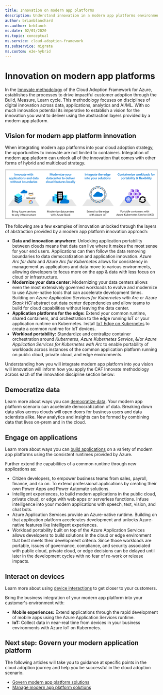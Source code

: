 ```yaml
---
title: Innovation on modern app platforms
description: Understand innovation in a modern app platforms environment.
author: brianblanchard
ms.author: brblanch
ms.date: 02/01/2020
ms.topic: conceptual
ms.service: cloud-adoption-framework
ms.subservice: migrate
ms.custom: e2e-hybrid
---
```


# Innovation on modern app platforms

In the [Innovate methodology](../../innovate/index.md) of the Cloud Adoption Framework for Azure, establishes the processes to drive impactful customer adoption through the Build, Measure, Learn cycle. This methodology focuses on disciplines of digital innovation across data, applications, analytics and AI/ML. With so much innovation potential its imperative to establish a vision for the innovation you want to deliver using the abstraction layers provided by a modern app platform.

## Vision for modern app platform innovation

When integrating modern app platforms into your cloud adoption strategy, the opportunities to innovate are not limited to containers. Integration of modern app platform can unlock all of the innovation that comes with other forms of hybrid and multicloud strategy.

![Diagram that shows the various innovation options enabled by the layers of abstraction in a modern app platform.](../../_images/innovate/hybrid-innovation-vision.png)

The following are a few examples of innovation unlocked through the layers of abstraction provided by a modern app platform innovation approach:

- **Data and innovation anywhere:** Unlocking application portability between clouds means that data can live where it makes the most sense for your end users. Applications can then follow the data removing boundaries to data democratization and application innovation. *Azure Arc for data* and *Azure Arc for Kubernetes* allows for consistency in management as applications and data move to various environments, allowing developers to focus more on the app & data with less focus on cloud or infrastructure.
- **Modernize your data center:** Modernizing your data centers allows even the most extensively governed workloads to evolve and modernize to use Azure-native tools that can accelerate development times. Building on *Azure Application Services for Kubernetes with Arc* or *Azure Stack HCI* abstract out data center dependencies and allow teams to build for cloud capabilities without leaving the data center.
- **Application platforms for the edge:** Extend your common runtime, shared containers, and orchestration to the edge running IoT or your application runtime on Kubernetes. Install [IoT Edge on Kubernetes](https://docs.microsoft.com/azure/iot-edge/how-to-install-iot-edge-kubernetes) to create a common runtime for IoT devices.
- **Workload portability:** Standardize and centralize container orchestration around *Kubernetes*, *Azure Kubernetes Service*, &/or *Azure Application Services for Kubernetes with Arc* to enable portability of workloads across instances of the common application platform running on public cloud, private cloud, and edge environments.

Understanding how you will integrate modern app platform into you vision will innovation will inform how you apply the CAF Innovate methodology across each of the innovation discipline section below:

## Democratize data

Learn more about ways you can [democratize data](../../innovate/best-practices/data.md). Your modern app platform scenario can accelerate democratization of data. Breaking down data silos across clouds will open doors for business users and data scientists alike. New analytics and insights can be formed by combining data that lives on-prem and in the cloud.

## Engage on applications

Learn more about ways you can [build applications](../../innovate/best-practices/apps.md) on a variety of modern app platforms using the consistent runtimes provided by Azure.

Further extend the capabilities of a common runtime through new applications as:

- Citizen developers, to empower business teams from sales, payroll, finance, and so on. To extend professional applications by creating their own Power Apps and Power Automate solutions.
- Intelligent experiences, to build modern applications in the public cloud, private cloud, or edge with web apps or serverless functions. Infuse intelligence into your modern applications with speech, text, vision, and chat bots.
- Azure Application Services provide an Azure-native runtime. Building on that application platform accelerates development and unlocks Azure-native features like Intelligent experiences.
- Workload portability built on top of the Azure Application Services allows developers to build solutions in the cloud or edge environment that best meets their development criteria. Since those workloads are portable, issues of governance, compliance, and security associated with public cloud, private cloud, or edge decisions can be delayed until later in the development cycles with no fear of re-work or release impacts.

## Interact on devices

Learn more about using [device interactions](../../innovate/best-practices/devices.md) to get closer to your customers.

Bring the business integration of your modern app platform into your customer's environment with:

- **Mobile experiences:** Extend applications through the rapid development of mobile apps using the Azure Application Services runtime.
- **IoT:** Collect data in near-real time from devices in your business environments with Azure IoT on Kubernetes.

## Next step: Govern your modern application platform

The following articles will take you to guidance at specific points in the cloud adoption journey and help you be successful in the cloud adoption scenario.

- [Govern modern app platform solutions](./govern.md)
- [Manage modern app platform solutions](./manage.md)
